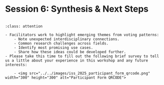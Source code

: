 # Session 6: Synthesis & Next Steps

```{include} ../timers/timer-5-minutes.md

```

```{admonition} Instructions
:class: attention

- Facilitators work to highlight emerging themes from voting patterns:
    - Note unexpected interdisciplinary connections.
    - Common research challenges across fields.
    - Identify most promising use cases.
    - Share how these ideas could be developed further.
- Please take this time to fill out the following brief survey to tell us a little about your experience in this workshop and any future interests:

    - <img src="../../images/iss_2025_participant_form_qrcode.png" width="300" height="300" alt="Participant Form QRCODE">
```
